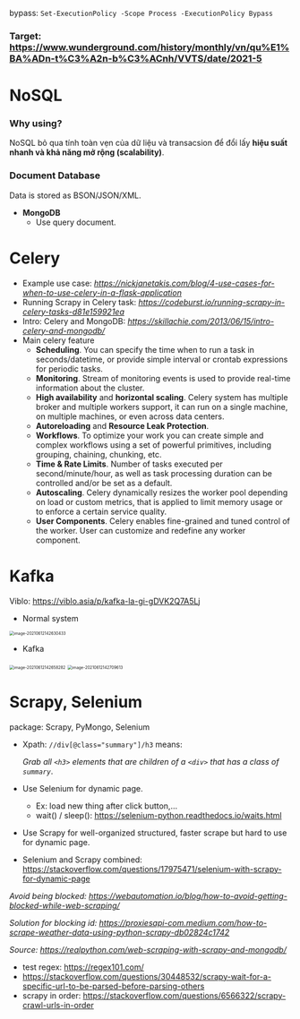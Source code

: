 bypass: `Set-ExecutionPolicy -Scope Process -ExecutionPolicy Bypass`

### Target: https://www.wunderground.com/history/monthly/vn/qu%E1%BA%ADn-t%C3%A2n-b%C3%ACnh/VVTS/date/2021-5



# NoSQL

### Why using?

NoSQL bỏ qua tính toàn vẹn của dữ liệu và transacsion để đổi lấy **hiệu suất nhanh và khả năng mở rộng (scalability)**.

### Document Database

Data is stored as BSON/JSON/XML. 

* **MongoDB**
  * Use query document.



# Celery

* Example use case: *https://nickjanetakis.com/blog/4-use-cases-for-when-to-use-celery-in-a-flask-application*
* Running Scrapy in Celery task: *https://codeburst.io/running-scrapy-in-celery-tasks-d81e159921ea*
* Intro: Celery and MongoDB: *https://skillachie.com/2013/06/15/intro-celery-and-mongodb/*
* Main celery feature
  * **Scheduling**. You can specify the time when to run a task in seconds/datetime, or provide simple interval or crontab expressions for periodic tasks.
  * **Monitoring**. Stream of monitoring events is used to provide real-time information about the cluster.
  * **High availability** and **horizontal scaling**. Celery system has multiple broker and multiple workers support, it can run on a single machine, on multiple machines, or even across data centers.
  * **Autoreloading** and **Resource Leak Protection**.
  * **Workflows**. To optimize your work you can create simple and complex workflows using a set of powerful primitives, including grouping, chaining, chunking, etc.
  * **Time & Rate Limits**. Number of tasks executed per second/minute/hour, as well as task processing duration can be controlled and/or be set as a default.
  * **Autoscaling**. Celery dynamically resizes the worker pool depending on load or custom metrics, that is applied to limit memory usage or to enforce a certain service quality.
  * **User Components**. Celery enables fine-grained and tuned control of the worker. User can customize and redefine any worker component.

# Kafka

Viblo: https://viblo.asia/p/kafka-la-gi-gDVK2Q7A5Lj

* Normal system

<img src="C:\Users\Dell\AppData\Roaming\Typora\typora-user-images\image-20210612142630433.png" alt="image-20210612142630433" style="zoom:50%;" />

* Kafka

<img src="C:\Users\Dell\AppData\Roaming\Typora\typora-user-images\image-20210612142658282.png" alt="image-20210612142658282" style="zoom:50%;" />

<img src="C:\Users\Dell\AppData\Roaming\Typora\typora-user-images\image-20210612142709613.png" alt="image-20210612142709613" style="zoom:50%;" />



# Scrapy, Selenium

package: Scrapy, PyMongo, Selenium

* Xpath: `//div[@class="summary"]/h3`  means:

  *Grab all `<h3>` elements that are children of a `<div>` that has a class of `summary`*.

* Use Selenium for dynamic page.
  * Ex: load new thing after click button,...
  * wait() / sleep(): https://selenium-python.readthedocs.io/waits.html
* Use Scrapy for well-organized structured, faster scrape but hard to use for dynamic page.
* Selenium and Scrapy combined: https://stackoverflow.com/questions/17975471/selenium-with-scrapy-for-dynamic-page

*Avoid being blocked: https://webautomation.io/blog/how-to-avoid-getting-blocked-while-web-scraping/*

*Solution for blocking id: https://proxiesapi-com.medium.com/how-to-scrape-weather-data-using-python-scrapy-db02824c1742*

*Source: https://realpython.com/web-scraping-with-scrapy-and-mongodb/*

* test regex: https://regex101.com/
* https://stackoverflow.com/questions/30448532/scrapy-wait-for-a-specific-url-to-be-parsed-before-parsing-others
* scrapy in order: https://stackoverflow.com/questions/6566322/scrapy-crawl-urls-in-order